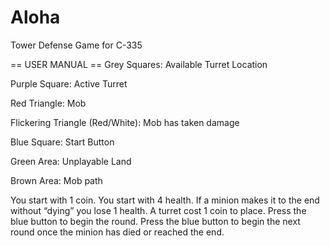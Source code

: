 # Aloha
Tower Defense Game for C-335

== USER MANUAL ==
Grey Squares: Available Turret Location

Purple Square: Active Turret

Red Triangle: Mob

Flickering Triangle (Red/White): Mob has taken damage

Blue Square: Start Button

Green Area: Unplayable Land

Brown Area: Mob path

You start with 1 coin.
You start with 4 health.
If a minion makes it to the end without “dying” you lose 1 health.
A turret cost 1 coin to place.
Press the blue button to begin the round.
Press the blue button to begin the next round once the minion has died or reached the end.

